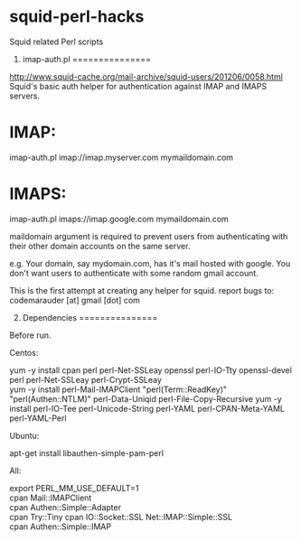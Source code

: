 squid-perl-hacks
================

Squid related Perl scripts

1. imap-auth.pl
===============

http://www.squid-cache.org/mail-archive/squid-users/201206/0058.html
Squid's basic auth helper for authentication against IMAP and IMAPS servers.

IMAP:
=====
imap-auth.pl imap://imap.myserver.com mymaildomain.com

IMAPS:
======
imap-auth.pl imaps://imap.google.com mymaildomain.com

maildomain argument is required to prevent users from authenticating with their other domain accounts
on the same server.

e.g.
Your domain, say mydomain.com, has it's mail hosted with google. You don't want users to authenticate
with some random gmail account.


This is the first attempt at creating any helper for squid.
report bugs to: codemarauder [at] gmail [dot] com

2. Dependencies
===============

Before run.

Centos: 
  
  yum -y install cpan perl perl-Net-SSLeay openssl perl-IO-Tty openssl-devel perl perl-Net-SSLeay perl-Crypt-SSLeay  
  yum -y install perl-Mail-IMAPClient  "perl(Term::ReadKey)"  "perl(Authen::NTLM)"  perl-Data-Uniqid  perl-File-Copy-Recursive 
  yum -y install perl-IO-Tee perl-Unicode-String  perl-YAML perl-CPAN-Meta-YAML perl-YAML-Perl  

Ubuntu:  
  
  apt-get install libauthen-simple-pam-perl 

All: 
  
  export PERL_MM_USE_DEFAULT=1  
  cpan  Mail::IMAPClient  
  cpan Authen::Simple::Adapter  
  cpan Try::Tiny 
  cpan IO::Socket::SSL 
  Net::IMAP::Simple::SSL  
  cpan Authen::Simple::IMAP 
